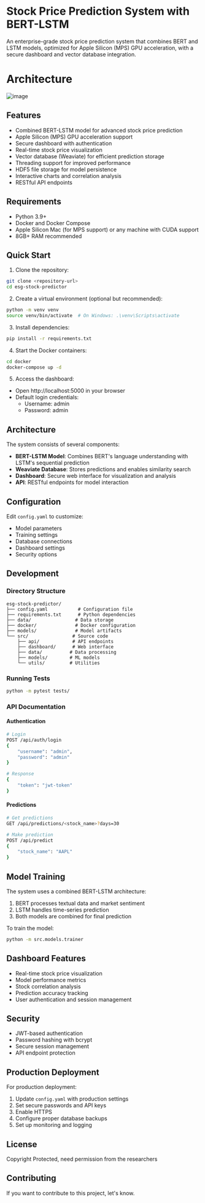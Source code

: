 # Stock Price Prediction System with BERT-LSTM

An enterprise-grade stock price prediction system that combines BERT and LSTM models, optimized for Apple Silicon (MPS) GPU acceleration, with a secure dashboard and vector database integration.

# Architecture

![image](https://github.com/user-attachments/assets/26df31da-7f44-4cd7-8830-2d232a5f7a80)


## Features

- Combined BERT-LSTM model for advanced stock price prediction
- Apple Silicon (MPS) GPU acceleration support
- Secure dashboard with authentication
- Real-time stock price visualization
- Vector database (Weaviate) for efficient prediction storage
- Threading support for improved performance
- HDF5 file storage for model persistence
- Interactive charts and correlation analysis
- RESTful API endpoints

## Requirements

- Python 3.9+
- Docker and Docker Compose
- Apple Silicon Mac (for MPS support) or any machine with CUDA support
- 8GB+ RAM recommended

## Quick Start

1. Clone the repository:
```bash
git clone <repository-url>
cd esg-stock-predictor
```

2. Create a virtual environment (optional but recommended):
```bash
python -m venv venv
source venv/bin/activate  # On Windows: .\venv\Scripts\activate
```

3. Install dependencies:
```bash
pip install -r requirements.txt
```

4. Start the Docker containers:
```bash
cd docker
docker-compose up -d
```

5. Access the dashboard:
- Open http://localhost:5000 in your browser
- Default login credentials:
  - Username: admin
  - Password: admin

## Architecture

The system consists of several components:

- **BERT-LSTM Model**: Combines BERT's language understanding with LSTM's sequential prediction
- **Weaviate Database**: Stores predictions and enables similarity search
- **Dashboard**: Secure web interface for visualization and analysis
- **API**: RESTful endpoints for model interaction

## Configuration

Edit `config.yaml` to customize:

- Model parameters
- Training settings
- Database connections
- Dashboard settings
- Security options

## Development

### Directory Structure

```
esg-stock-predictor/
├── config.yaml           # Configuration file
├── requirements.txt      # Python dependencies
├── data/                # Data storage
├── docker/              # Docker configuration
├── models/              # Model artifacts
└── src/                # Source code
    ├── api/            # API endpoints
    ├── dashboard/      # Web interface
    ├── data/          # Data processing
    ├── models/        # ML models
    └── utils/         # Utilities
```

### Running Tests

```bash
python -m pytest tests/
```

### API Documentation

#### Authentication

```bash
# Login
POST /api/auth/login
{
    "username": "admin",
    "password": "admin"
}

# Response
{
    "token": "jwt-token"
}
```

#### Predictions

```bash
# Get predictions
GET /api/predictions/<stock_name>?days=30

# Make prediction
POST /api/predict
{
    "stock_name": "AAPL"
}
```

## Model Training

The system uses a combined BERT-LSTM architecture:

1. BERT processes textual data and market sentiment
2. LSTM handles time-series prediction
3. Both models are combined for final prediction

To train the model:

```bash
python -m src.models.trainer
```

## Dashboard Features

- Real-time stock price visualization
- Model performance metrics
- Stock correlation analysis
- Prediction accuracy tracking
- User authentication and session management

## Security

- JWT-based authentication
- Password hashing with bcrypt
- Secure session management
- API endpoint protection

## Production Deployment

For production deployment:

1. Update `config.yaml` with production settings
2. Set secure passwords and API keys
3. Enable HTTPS
4. Configure proper database backups
5. Set up monitoring and logging

## License
Copyright Protected, need permission from the researchers

## Contributing

If you want to contribute to this project, let's know.
